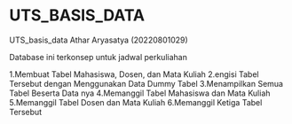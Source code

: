 # UTS_BASIS_DATA
UTS_basis_data Athar Aryasatya (20220801029)

Database ini terkonsep untuk jadwal perkuliahan

1.Membuat Tabel Mahasiswa, Dosen, dan Mata Kuliah
2.engisi Tabel Tersebut dengan Menggunakan Data Dummy Tabel
3.Menampilkan Semua Tabel Beserta Data nya
4.Memanggil Tabel Mahasiswa dan Mata Kuliah
5.Memanggil Tabel Dosen dan Mata Kuliah
6.Memanggil Ketiga Tabel Tersebut
